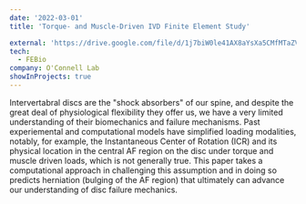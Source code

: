 ```yaml
---
date: '2022-03-01'
title: 'Torque- and Muscle-Driven IVD Finite Element Study'

external: 'https://drive.google.com/file/d/1j7biW0le41AX8aYsXa5CMfMTaZVFtPIe/view?usp=sharing'
tech:
  - FEBio
company: O'Connell Lab
showInProjects: true
---
```


Intervertabral discs are the "shock absorbers" of our spine, and despite the great deal of physiological flexibility they offer us, we have a very limited understanding of their biomechanics and failure mechanisms. Past experiemental and computational models have simplified loading modalities, notably, for example, the Instantaneous Center of Rotation (ICR) and its physical location in the central AF region on the disc under torque and muscle driven loads, which is not generally true. This paper takes a computational approach in challenging this assumption and in doing so predicts herniation (bulging of the AF region) that ultimately can advance our understanding of disc failure mechanics.
